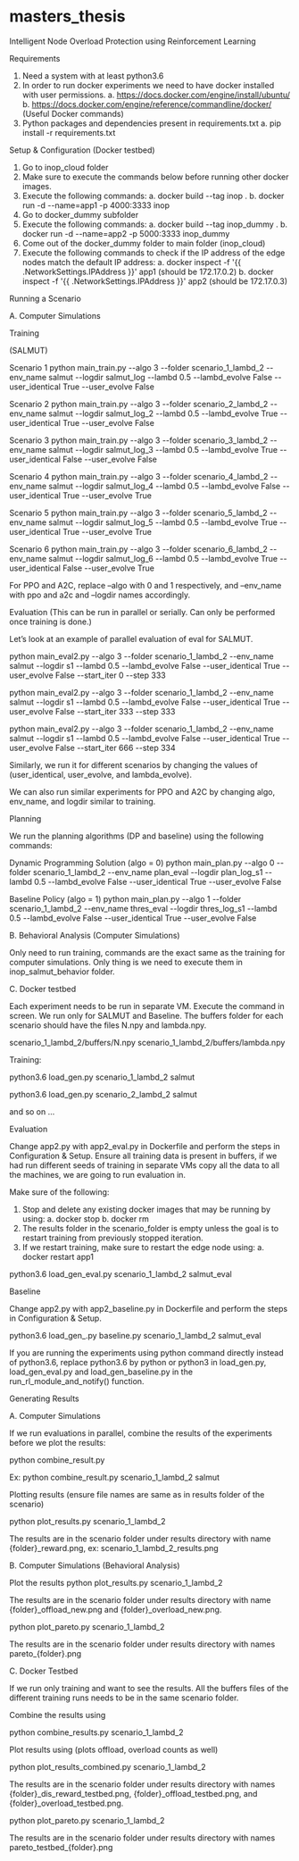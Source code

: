 # masters_thesis
Intelligent Node Overload Protection using Reinforcement Learning

Requirements 

1.	Need a system with at least python3.6
2.	In order to run docker experiments we need to have docker installed with user permissions.
a.	https://docs.docker.com/engine/install/ubuntu/ 
b.	https://docs.docker.com/engine/reference/commandline/docker/ (Useful Docker commands)
3.	Python packages and dependencies present in requirements.txt
a.	pip install -r requirements.txt


Setup & Configuration (Docker testbed)

1.	Go to inop_cloud folder
2.	Make sure to execute the commands below before running other docker images.
3.	Execute the following commands:
a.	docker build --tag inop .
b.	docker run -d --name=app1 -p 4000:3333 inop
4.	Go to docker_dummy subfolder
5.	Execute the following commands:
a.	docker build --tag inop_dummy .
b.	docker run -d --name=app2 -p 5000:3333 inop_dummy
6.	Come out of the docker_dummy folder to main folder (inop_cloud)
7.	Execute the following commands to check if the IP address of the edge nodes match the default IP address:
a.	docker inspect -f '{{ .NetworkSettings.IPAddress }}' app1 (should be 172.17.0.2)
b.	docker inspect -f '{{ .NetworkSettings.IPAddress }}' app2 (should be 172.17.0.3)

Running a Scenario

A. Computer Simulations

Training

(SALMUT)

Scenario 1
python main_train.py --algo 3 --folder scenario_1_lambd_2 --env_name salmut --logdir salmut_log --lambd 0.5 --lambd_evolve False --user_identical True --user_evolve False

Scenario 2
python main_train.py --algo 3 --folder scenario_2_lambd_2 --env_name salmut --logdir salmut_log_2 --lambd 0.5 --lambd_evolve True --user_identical True --user_evolve False

Scenario 3
python main_train.py --algo 3 --folder scenario_3_lambd_2 --env_name salmut --logdir salmut_log_3 --lambd 0.5 --lambd_evolve True --user_identical False --user_evolve False

Scenario 4
python main_train.py --algo 3 --folder scenario_4_lambd_2 --env_name salmut --logdir salmut_log_4 --lambd 0.5 --lambd_evolve False --user_identical True --user_evolve True

Scenario 5
python main_train.py --algo 3 --folder scenario_5_lambd_2 --env_name salmut --logdir salmut_log_5 --lambd 0.5 --lambd_evolve True --user_identical True --user_evolve True

Scenario 6
python main_train.py --algo 3 --folder scenario_6_lambd_2 --env_name salmut --logdir salmut_log_6 --lambd 0.5 --lambd_evolve True --user_identical False --user_evolve True

For PPO and A2C, replace –algo with 0 and 1 respectively, and –env_name with ppo and a2c and –logdir names accordingly.

Evaluation (This can be run in parallel or serially. Can only be performed once training is done.)

Let’s look at an example of parallel evaluation of eval for SALMUT.

python main_eval2.py --algo 3 --folder scenario_1_lambd_2 --env_name salmut --logdir s1 --lambd 0.5 --lambd_evolve False --user_identical True --user_evolve False --start_iter 0 --step 333

python main_eval2.py --algo 3 --folder scenario_1_lambd_2 --env_name salmut --logdir s1 --lambd 0.5 --lambd_evolve False --user_identical True --user_evolve False --start_iter 333 --step 333

python main_eval2.py --algo 3 --folder scenario_1_lambd_2 --env_name salmut --logdir s1 --lambd 0.5 --lambd_evolve False --user_identical True --user_evolve False --start_iter 666 --step 334

Similarly, we run it for different scenarios by changing the values of (user_identical, user_evolve, and lambda_evolve).

We can also run similar experiments for PPO and A2C by changing algo, env_name, and logdir similar to training. 

Planning

We run the planning algorithms (DP and baseline) using the following commands:

Dynamic Programming Solution (algo = 0)
python main_plan.py --algo 0 --folder scenario_1_lambd_2 --env_name plan_eval --logdir plan_log_s1 --lambd 0.5 --lambd_evolve False --user_identical True --user_evolve False

Baseline Policy (algo = 1)
python main_plan.py --algo 1 --folder scenario_1_lambd_2 --env_name thres_eval --logdir thres_log_s1 --lambd 0.5 --lambd_evolve False --user_identical True --user_evolve False


B. Behavioral Analysis (Computer Simulations)

Only need to run training, commands are the exact same as the training for computer simulations. Only thing is we need to execute them in inop_salmut_behavior folder. 

C. Docker testbed

Each experiment needs to be run in separate VM. Execute the command in screen. We run only for SALMUT and Baseline. The buffers folder for each scenario should have the files N.npy and lambda.npy.

scenario_1_lambd_2/buffers/N.npy
scenario_1_lambd_2/buffers/lambda.npy

Training:

python3.6 load_gen.py scenario_1_lambd_2 salmut

python3.6 load_gen.py scenario_2_lambd_2 salmut

and so on …

Evaluation 

Change app2.py with app2_eval.py in Dockerfile and perform the steps in Configuration & Setup. Ensure all training data is present in buffers, if we had run different seeds of training in separate VMs copy all the data to all the machines, we are going to run evaluation in. 

Make sure of the following:
1.	Stop and delete any existing docker images that may be running by using:
a.	docker stop <container-name>
b.	docker rm <container-name>
2.	The results folder in the scenario_folder is empty unless the goal is to restart training from previously stopped iteration. 
3.	If we restart training, make sure to restart the edge node using:
a.	docker restart app1

python3.6 load_gen_eval.py scenario_1_lambd_2 salmut_eval

Baseline

Change app2.py with app2_baseline.py in Dockerfile and perform the steps in Configuration & Setup. 

python3.6 load_gen_.py baseline.py scenario_1_lambd_2 salmut_eval

If you are running the experiments using python command directly instead of python3.6, replace python3.6 by python or python3 in load_gen.py, load_gen_eval.py and load_gen_baseline.py in the run_rl_module_and_notify() function.

Generating Results

A. Computer Simulations

If we run evaluations in parallel, combine the results of the experiments before we plot the results:

python combine_result.py <scenario-folder> <algorithm>

Ex:
python combine_result.py scenario_1_lambd_2 salmut

Plotting results (ensure file names are same as in results folder of the scenario)

python plot_results.py scenario_1_lambd_2 

The results are in the scenario folder under results directory with name {folder}_reward.png, ex: scenario_1_lambd_2_results.png

B. Computer Simulations (Behavioral Analysis)

Plot the results
python plot_results.py scenario_1_lambd_2 

The results are in the scenario folder under results directory with name {folder}_offload_new.png and {folder}_overload_new.png.

python plot_pareto.py scenario_1_lambd_2

The results are in the scenario folder under results directory with names pareto_{folder}.png


C. Docker Testbed

If we run only training and want to see the results. All the buffers files of the different training runs needs to be in the same scenario folder.

Combine the results using

python combine_results.py scenario_1_lambd_2

Plot results using (plots offload, overload counts as well)

python plot_results_combined.py scenario_1_lambd_2

The results are in the scenario folder under results directory with names {folder}_dis_reward_testbed.png, {folder}_offload_testbed.png, and {folder}_overload_testbed.png. 

python plot_pareto.py scenario_1_lambd_2

The results are in the scenario folder under results directory with names pareto_testbed_{folder}.png


